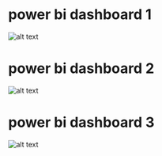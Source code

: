# power bi dashboard 1
![alt text](https://github.com/ashfaq05/PowerBi-Reports-/blob/master/MS-Project/Dashboard-Png/p1.png?raw=true)
# power bi dashboard 2
![alt text](https://github.com/ashfaq05/PowerBi-Reports-/blob/master/MS-Project/Dashboard-Png/p2.png?raw=true)
# power bi dashboard 3
![alt text](https://github.com/ashfaq05/PowerBi-Reports-/blob/master/MS-Project/Dashboard-Png/p3.png?raw=true)
